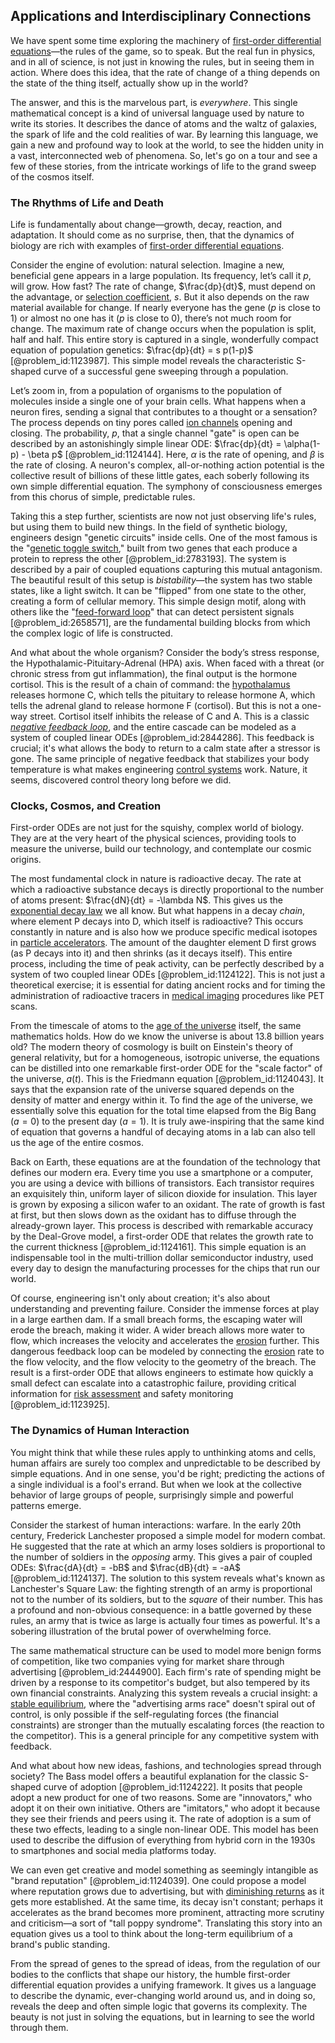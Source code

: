 ## Applications and Interdisciplinary Connections

We have spent some time exploring the machinery of [first-order differential equations](@article_id:172645)—the rules of the game, so to speak. But the real fun in physics, and in all of science, is not just in knowing the rules, but in seeing them in action. Where does this idea, that the rate of change of a thing depends on the state of the thing itself, actually show up in the world?

The answer, and this is the marvelous part, is *everywhere*. This single mathematical concept is a kind of universal language used by nature to write its stories. It describes the dance of atoms and the waltz of galaxies, the spark of life and the cold realities of war. By learning this language, we gain a new and profound way to look at the world, to see the hidden unity in a vast, interconnected web of phenomena. So, let's go on a tour and see a few of these stories, from the intricate workings of life to the grand sweep of the cosmos itself.

### The Rhythms of Life and Death

Life is fundamentally about change—growth, decay, reaction, and adaptation. It should come as no surprise, then, that the dynamics of biology are rich with examples of [first-order differential equations](@article_id:172645).

Consider the engine of evolution: natural selection. Imagine a new, beneficial gene appears in a large population. Its frequency, let’s call it $p$, will grow. How fast? The rate of change, $\frac{dp}{dt}$, must depend on the advantage, or [selection coefficient](@article_id:154539), $s$. But it also depends on the raw material available for change. If nearly everyone has the gene ($p$ is close to 1) or almost no one has it ($p$ is close to 0), there’s not much room for change. The maximum rate of change occurs when the population is split, half and half. This entire story is captured in a single, wonderfully compact equation of population genetics: $\frac{dp}{dt} = s p(1-p)$ [@problem_id:1123987]. This simple model reveals the characteristic S-shaped curve of a successful gene sweeping through a population.

Let’s zoom in, from a population of organisms to the population of molecules inside a single one of your brain cells. What happens when a neuron fires, sending a signal that contributes to a thought or a sensation? The process depends on tiny pores called [ion channels](@article_id:143768) opening and closing. The probability, $p$, that a single channel "gate" is open can be described by an astonishingly simple linear ODE: $\frac{dp}{dt} = \alpha(1-p) - \beta p$ [@problem_id:1124144]. Here, $\alpha$ is the rate of opening, and $\beta$ is the rate of closing. A neuron's complex, all-or-nothing action potential is the collective result of billions of these little gates, each soberly following its own simple differential equation. The symphony of consciousness emerges from this chorus of simple, predictable rules.

Taking this a step further, scientists are now not just observing life's rules, but using them to build new things. In the field of synthetic biology, engineers design "genetic circuits" inside cells. One of the most famous is the "[genetic toggle switch](@article_id:183055)," built from two genes that each produce a protein to repress the other [@problem_id:2783193]. The system is described by a pair of coupled equations capturing this mutual antagonism. The beautiful result of this setup is *bistability*—the system has two stable states, like a light switch. It can be "flipped" from one state to the other, creating a form of cellular memory. This simple design motif, along with others like the "[feed-forward loop](@article_id:270836)" that can detect persistent signals [@problem_id:2658571], are the fundamental building blocks from which the complex logic of life is constructed.

And what about the whole organism? Consider the body’s stress response, the Hypothalamic-Pituitary-Adrenal (HPA) axis. When faced with a threat (or chronic stress from gut inflammation), the final output is the hormone cortisol. This is the result of a chain of command: the [hypothalamus](@article_id:151790) releases hormone C, which tells the pituitary to release hormone A, which tells the adrenal gland to release hormone F (cortisol). But this is not a one-way street. Cortisol itself inhibits the release of C and A. This is a classic *[negative feedback loop](@article_id:145447)*, and the entire cascade can be modeled as a system of coupled linear ODEs [@problem_id:2844286]. This feedback is crucial; it's what allows the body to return to a calm state after a stressor is gone. The same principle of negative feedback that stabilizes your body temperature is what makes engineering [control systems](@article_id:154797) work. Nature, it seems, discovered control theory long before we did.

### Clocks, Cosmos, and Creation

First-order ODEs are not just for the squishy, complex world of biology. They are at the very heart of the physical sciences, providing tools to measure the universe, build our technology, and contemplate our cosmic origins.

The most fundamental clock in nature is radioactive decay. The rate at which a radioactive substance decays is directly proportional to the number of atoms present: $\frac{dN}{dt} = -\lambda N$. This gives us the [exponential decay law](@article_id:161429) we all know. But what happens in a decay *chain*, where element P decays into D, which itself is radioactive? This occurs constantly in nature and is also how we produce specific medical isotopes in [particle accelerators](@article_id:148344). The amount of the daughter element D first grows (as P decays into it) and then shrinks (as it decays itself). This entire process, including the time of peak activity, can be perfectly described by a system of two coupled linear ODEs [@problem_id:1124122]. This is not just a theoretical exercise; it is essential for dating ancient rocks and for timing the administration of radioactive tracers in [medical imaging](@article_id:269155) procedures like PET scans.

From the timescale of atoms to the [age of the universe](@article_id:159300) itself, the same mathematics holds. How do we know the universe is about 13.8 billion years old? The modern theory of cosmology is built on Einstein's theory of general relativity, but for a homogeneous, isotropic universe, the equations can be distilled into one remarkable first-order ODE for the "scale factor" of the universe, $a(t)$. This is the Friedmann equation [@problem_id:1124043]. It says that the expansion rate of the universe squared depends on the density of matter and energy within it. To find the age of the universe, we essentially solve this equation for the total time elapsed from the Big Bang ($a=0$) to the present day ($a=1$). It is truly awe-inspiring that the same kind of equation that governs a handful of decaying atoms in a lab can also tell us the age of the entire cosmos.

Back on Earth, these equations are at the foundation of the technology that defines our modern era. Every time you use a smartphone or a computer, you are using a device with billions of transistors. Each transistor requires an exquisitely thin, uniform layer of silicon dioxide for insulation. This layer is grown by exposing a silicon wafer to an oxidant. The rate of growth is fast at first, but then slows down as the oxidant has to diffuse through the already-grown layer. This process is described with remarkable accuracy by the Deal-Grove model, a first-order ODE that relates the growth rate to the current thickness [@problem_id:1124161]. This simple equation is an indispensable tool in the multi-trillion dollar semiconductor industry, used every day to design the manufacturing processes for the chips that run our world.

Of course, engineering isn't only about creation; it's also about understanding and preventing failure. Consider the immense forces at play in a large earthen dam. If a small breach forms, the escaping water will erode the breach, making it wider. A wider breach allows more water to flow, which increases the velocity and accelerates the [erosion](@article_id:186982) further. This dangerous feedback loop can be modeled by connecting the [erosion](@article_id:186982) rate to the flow velocity, and the flow velocity to the geometry of the breach. The result is a first-order ODE that allows engineers to estimate how quickly a small defect can escalate into a catastrophic failure, providing critical information for [risk assessment](@article_id:170400) and safety monitoring [@problem_id:1123925].

### The Dynamics of Human Interaction

You might think that while these rules apply to unthinking atoms and cells, human affairs are surely too complex and unpredictable to be described by simple equations. And in one sense, you'd be right; predicting the actions of a single individual is a fool's errand. But when we look at the collective behavior of large groups of people, surprisingly simple and powerful patterns emerge.

Consider the starkest of human interactions: warfare. In the early 20th century, Frederick Lanchester proposed a simple model for modern combat. He suggested that the rate at which an army loses soldiers is proportional to the number of soldiers in the *opposing* army. This gives a pair of coupled ODEs: $\frac{dA}{dt} = -bB$ and $\frac{dB}{dt} = -aA$ [@problem_id:1124137]. The solution to this system reveals what's known as Lanchester's Square Law: the fighting strength of an army is proportional not to the number of its soldiers, but to the *square* of their number. This has a profound and non-obvious consequence: in a battle governed by these rules, an army that is twice as large is actually four times as powerful. It's a sobering illustration of the brutal power of overwhelming force.

The same mathematical structure can be used to model more benign forms of competition, like two companies vying for market share through advertising [@problem_id:2444900]. Each firm's rate of spending might be driven by a response to its competitor's budget, but also tempered by its own financial constraints. Analyzing this system reveals a crucial insight: a [stable equilibrium](@article_id:268985), where the "advertising arms race" doesn't spiral out of control, is only possible if the self-regulating forces (the financial constraints) are stronger than the mutually escalating forces (the reaction to the competitor). This is a general principle for any competitive system with feedback.

And what about how new ideas, fashions, and technologies spread through society? The Bass model offers a beautiful explanation for the classic S-shaped curve of adoption [@problem_id:1124222]. It posits that people adopt a new product for one of two reasons. Some are "innovators," who adopt it on their own initiative. Others are "imitators," who adopt it because they see their friends and peers using it. The rate of adoption is a sum of these two effects, leading to a single non-linear ODE. This model has been used to describe the diffusion of everything from hybrid corn in the 1930s to smartphones and social media platforms today.

We can even get creative and model something as seemingly intangible as "brand reputation" [@problem_id:1124039]. One could propose a model where reputation grows due to advertising, but with [diminishing returns](@article_id:174953) as it gets more established. At the same time, its decay isn't constant; perhaps it accelerates as the brand becomes more prominent, attracting more scrutiny and criticism—a sort of "tall poppy syndrome". Translating this story into an equation gives us a tool to think about the long-term equilibrium of a brand's public standing.

From the spread of genes to the spread of ideas, from the regulation of our bodies to the conflicts that shape our history, the humble first-order differential equation provides a unifying framework. It gives us a language to describe the dynamic, ever-changing world around us, and in doing so, reveals the deep and often simple logic that governs its complexity. The beauty is not just in solving the equations, but in learning to see the world through them.
